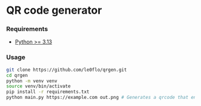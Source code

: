 # QR code generator

### Requirements

- [Python >= 3.13](https://www.python.org/)

### Usage

```sh
git clone https://github.com/le0flo/qrgen.git
cd qrgen
python -m venv venv
source venv/bin/activate
pip install -r requirements.txt
python main.py https://example.com out.png # Generates a qrcode that encodes 'https://example.com'
```
